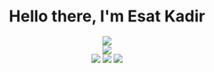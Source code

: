 <h1 align="center">Hello there, I'm Esat Kadir</h1>

<div align="center">
    <img src="https://komarev.com/ghpvc/?username=esatbayraktr&color=000000">
</div>

<div align="center">
    <a href="https://discord.com/users/893918553265279026" alt="Discord Profile"><img src="https://lanyard-profile-readme.vercel.app/api/893918553265279026"></a>
</div>

<div align="center">
    <a href="https://discord.link/esatbayraktr" alt="Discord Server"><img src="https://shields.io/badge/Discord-black?style=for-the-badge&logo=discord"></a>
    <a href="https://instagram.com/esatbayraktr" alt="Instagram"><img src="https://shields.io/badge/Instagram-black?style=for-the-badge&logo=instagram"></a>
    <a href="https://taplink.cc/esatbayraktr" alt="Personal Website"><img src="https://shields.io/badge/Personal Website-black?&style=for-the-badge"></a>
</div>
